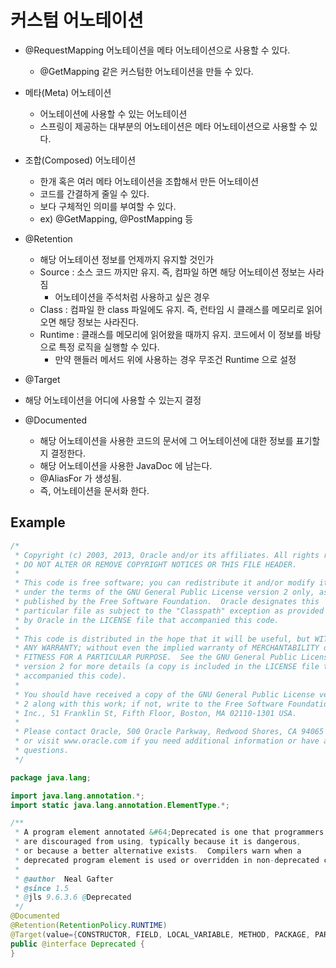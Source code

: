 # 커스텀 어노테이션

- @RequestMapping 어노테이션을 메타 어노테이션으로 사용할 수 있다.
  - @GetMapping 같은 커스텀한 어노테이션을 만들 수 있다.
  
- 메타(Meta) 어노테이션
  - 어노테이션에 사용할 수 있는 어노테이션
  - 스프링이 제공하는 대부분의 어노테이션은 메타 어노테이션으로 사용할 수 있다.
  
- 조합(Composed) 어노테이션
  - 한개 혹은 여러 메타 어노테이션을 조합해서 만든 어노테이션
  - 코드를 간결하게 줄일 수 있다.
  - 보다 구체적인 의미를 부여할 수 있다.
  - ex) @GetMapping, @PostMapping 등

- @Retention
  - 해당 어노테이션 정보를 언제까지 유지할 것인가
  - Source : 소스 코드 까지만 유지. 즉, 컴파일 하면 해당 어노테이션 정보는 사라짐
    - 어노테이션을 주석처럼 사용하고 싶은 경우
  - Class : 컴파일 한 class 파일에도 유지. 즉, 런타임 시 클래스를 메모리로 읽어오면 해당 정보는 사라진다.
  - Runtime : 클래스를 메모리에 읽어왔을 때까지 유지. 코드에서 이 정보를 바탕으로 특정 로직을 실행할 수 있다.
    - 만약 핸들러 메서드 위에 사용하는 경우 무조건 Runtime 으로 설정
 
 - @Target
  - 해당 어노테이션을 어디에 사용할 수 있는지 결정
  
- @Documented
  - 해당 어노테이션을 사용한 코드의 문서에 그 어노테이션에 대한 정보를 표기할지 결정한다.
  - 해당 어노테이션을 사용한 JavaDoc 에 남는다.
  - @AliasFor 가 생성됨.
  - 즉, 어노테이션을 문서화 한다.
  
## Example

```java
/*
 * Copyright (c) 2003, 2013, Oracle and/or its affiliates. All rights reserved.
 * DO NOT ALTER OR REMOVE COPYRIGHT NOTICES OR THIS FILE HEADER.
 *
 * This code is free software; you can redistribute it and/or modify it
 * under the terms of the GNU General Public License version 2 only, as
 * published by the Free Software Foundation.  Oracle designates this
 * particular file as subject to the "Classpath" exception as provided
 * by Oracle in the LICENSE file that accompanied this code.
 *
 * This code is distributed in the hope that it will be useful, but WITHOUT
 * ANY WARRANTY; without even the implied warranty of MERCHANTABILITY or
 * FITNESS FOR A PARTICULAR PURPOSE.  See the GNU General Public License
 * version 2 for more details (a copy is included in the LICENSE file that
 * accompanied this code).
 *
 * You should have received a copy of the GNU General Public License version
 * 2 along with this work; if not, write to the Free Software Foundation,
 * Inc., 51 Franklin St, Fifth Floor, Boston, MA 02110-1301 USA.
 *
 * Please contact Oracle, 500 Oracle Parkway, Redwood Shores, CA 94065 USA
 * or visit www.oracle.com if you need additional information or have any
 * questions.
 */

package java.lang;

import java.lang.annotation.*;
import static java.lang.annotation.ElementType.*;

/**
 * A program element annotated &#64;Deprecated is one that programmers
 * are discouraged from using, typically because it is dangerous,
 * or because a better alternative exists.  Compilers warn when a
 * deprecated program element is used or overridden in non-deprecated code.
 *
 * @author  Neal Gafter
 * @since 1.5
 * @jls 9.6.3.6 @Deprecated
 */
@Documented
@Retention(RetentionPolicy.RUNTIME)
@Target(value={CONSTRUCTOR, FIELD, LOCAL_VARIABLE, METHOD, PACKAGE, PARAMETER, TYPE})
public @interface Deprecated {
}
```
